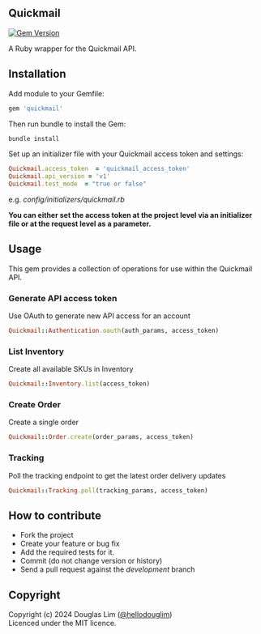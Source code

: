 ## Quickmail

[![Gem Version](https://badge.fury.io/rb/quickmail.svg)](https://badge.fury.io/rb/quickmail)

A Ruby wrapper for the Quickmail API.

## Installation

Add module to your Gemfile:

```ruby
gem 'quickmail'
```

Then run bundle to install the Gem:

```sh
bundle install
```

Set up an initializer file with your Quickmail access token and settings:

```ruby
Quickmail.access_token  = 'quickmail_access_token'
Quickmail.api_version = 'v1'
Quickmail.test_mode  = "true or false"
```
e.g. *config/initializers/quickmail.rb*

**You can either set the access token at the project level via an initializer file or at the request level 
as a parameter.**

## Usage

This gem provides a collection of operations for use within the Quickmail API. 

### Generate API access token

Use OAuth to generate new API access for an account

```ruby
Quickmail::Authentication.oauth(auth_params, access_token)
````


### List Inventory

Create all available SKUs in Inventory

```ruby
Quickmail::Inventory.list(access_token)
````

### Create Order

Create a single order

```ruby
Quickmail::Order.create(order_params, access_token)
````

### Tracking

Poll the tracking endpoint to get the latest order delivery updates

```ruby
Quickmail::Tracking.poll(tracking_params, access_token)
````

## How to contribute

* Fork the project
* Create your feature or bug fix
* Add the required tests for it.
* Commit (do not change version or history)
* Send a pull request against the *development* branch

## Copyright
Copyright (c) 2024 Douglas Lim ([@hellodouglim](https://twitter.com/hellodouglim))  
Licenced under the MIT licence.

